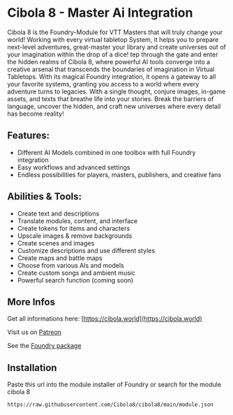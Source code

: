 # Cibola 8 - Master Ai Integration

Cibola 8 is the Foundry-Module for VTT Masters that will truly change your world! Working with every virtual tabletop System, it helps you to prepare next-level adventures, great-master your library and create universes out of your imagination within the drop of a dice! tep through the gate and enter the hidden realms of Cibola 8, where powerful AI tools converge into a creative arsenal that transcends the boundaries of imagination in Virtual Tabletops. With its magical Foundry integration, it opens a gateway to all your favorite systems, granting you access to a world where every adventure turns to legacies. With a single thought, conjure images, in-game assets, and texts that breathe life into your stories. Break the barriers of language, uncover the hidden, and craft new universes where every detail has become reality!

## Features:

* Different AI Models combined in one toolbox with full Foundry integration
* Easy workflows and advanced settings
* Endless possibilities for players, masters, publishers, and creative fans

## Abilities & Tools:

* Create text and descriptions
* Translate modules, content, and interface
* Create tokens for items and characters
* Upscale images & remove backgrounds
* Create scenes and images
* Customize descriptions and use different styles
* Create maps and battle maps
* Choose from various AIs and models
* Create custom songs and ambient music
* Powerful search function (coming soon)

## More Infos

Get all informations here: [https://cibola.world](https://cibola.world)

Visit us on [Patreon](https://patreon.com/Cibola)

See the [Foundry package](https://foundryvtt.com/packages/cibola8) 

## Installation

Paste this url into the module installer of Foundry or search for the module cibola 8
```
https://raw.githubusercontent.com/Cibola8/cibola8/main/module.json
```

